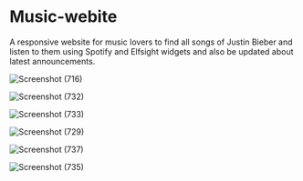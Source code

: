# Music-webite

A responsive website for music lovers to find all songs of 
Justin Bieber and listen to them using Spotify and Elfsight widgets and also be updated about latest announcements.



![Screenshot (716)](https://user-images.githubusercontent.com/76062064/134762241-48de96c9-42db-4338-b094-6dd259612e5f.png)

![Screenshot (732)](https://user-images.githubusercontent.com/76062064/134762762-9ba57330-01ef-4915-bdde-31c31b855432.png)

![Screenshot (733)](https://user-images.githubusercontent.com/76062064/134762764-9e97024b-8c59-44da-a4d3-15f498a68b6b.png)

![Screenshot (729)](https://user-images.githubusercontent.com/76062064/134762766-90866ee1-7524-4b25-97d3-c301b0b6256a.png)

![Screenshot (737)](https://user-images.githubusercontent.com/76062064/134762767-8d5673d3-ba8f-479c-a0b7-e4b7ad095cfb.png)

![Screenshot (735)](https://user-images.githubusercontent.com/76062064/134762760-0cd9db47-979a-4668-a836-dc30a80452be.png)
